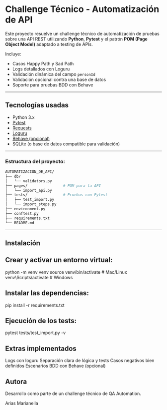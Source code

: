 
# Challenge Técnico - Automatización de API

Este proyecto resuelve un challenge técnico de automatización de pruebas sobre una API REST utilizando **Python**, **Pytest** y el patrón **POM (Page Object Model)** adaptado a testing de APIs.

Incluye:
- Casos Happy Path y Sad Path
- Logs detallados con Loguru
- Validación dinámica del campo `personId`
- Validación opcional contra una base de datos
- Soporte para pruebas BDD con Behave

---

## Tecnologías usadas

- Python 3.x
- [Pytest](https://docs.pytest.org/)
- [Requests](https://docs.python-requests.org/)
- [Loguru](https://github.com/Delgan/loguru)
- [Behave (opcional)](https://behave.readthedocs.io/)
- SQLite (o base de datos compatible para validación)

---
### Estructura del proyecto:

```bash
AUTOMATIZACIÓN_DE_API/
├── db/
│   └── validators.py
├── pages/                # POM para la API
│   └── import_api.py
├── tests/                # Pruebas con Pytest
│   ├── test_import.py
│   └── import_steps.py
├── environment.py
├── conftest.py
├── requirements.txt
└── README.md
```
---

## Instalación
## Crear y activar un entorno virtual:
python -m venv venv
source venv/bin/activate      # Mac/Linux
venv\Scripts\activate         # Windows

## Instalar las dependencias: 
pip install -r requirements.txt

## Ejecución de los tests: 
pytest tests/test_import.py -v


## Extras implementados
Logs con loguru
Separación clara de lógica y tests
Casos negativos bien definidos
Escenarios BDD con Behave (opcional)

## Autora

Desarrollo como parte de un challenge técnico de QA Automation. 

Arias Marianella 
